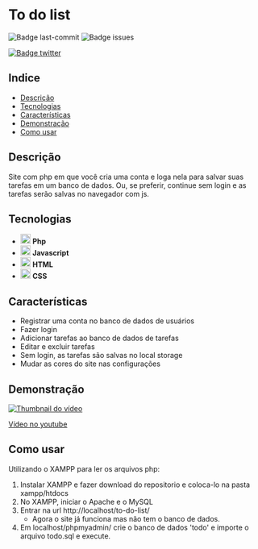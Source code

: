 # To do list

![Badge last-commit](https://img.shields.io/github/last-commit/aaneleh/to-do-list)
![Badge issues](https://img.shields.io/github/issues/aaneleh/to-do-list)

[![Badge twitter](https://img.shields.io/twitter/follow/helena_kurzzz)](https://twitter.com/helena_kurzzz)


## Indice

* [Descrição](#descrição)
* [Tecnologias](#tecnologias)
* [Características](#características)
* [Demonstração](#demonstração)
* [Como usar](#como-usar)


## Descrição

Site com php em que você cria uma conta e loga nela para salvar suas tarefas em um banco de dados.
Ou, se preferir, continue sem login e as tarefas serão salvas no navegador com js.


## Tecnologias

- <img src="https://cdn.jsdelivr.net/gh/devicons/devicon/icons/php/php-original.svg"  width="20px" height="auto" /> **Php**
- <img src="https://cdn.jsdelivr.net/gh/devicons/devicon/icons/javascript/javascript-original.svg"  width="20px" height="auto" /> **Javascript**
- <img src="https://cdn.jsdelivr.net/gh/devicons/devicon/icons/html5/html5-original.svg"  width="20px" height="auto" /> **HTML**
- <img src="https://cdn.jsdelivr.net/gh/devicons/devicon/icons/css3/css3-original.svg"  width="20px" height="auto" /> **CSS**


## Características

- Registrar uma conta no banco de dados de usuários
- Fazer login
- Adicionar tarefas ao banco de dados de tarefas
- Editar e excluir tarefas
- Sem login, as tarefas são salvas no local storage
- Mudar as cores do site nas configurações


## Demonstração

[![Thumbnail do vídeo](https://img.youtube.com/vi/8WgIL62vKjQ/0.jpg)](https://www.youtube.com/watch?v=8WgIL62vKjQ)

[Vídeo no youtube](https://www.youtube.com/watch?v=8WgIL62vKjQ)


## Como usar

Utilizando o XAMPP para ler os arquivos php:
1. Instalar XAMPP e fazer download do repositorio e coloca-lo na pasta xampp/htdocs
2. No XAMPP, iniciar o Apache e o MySQL
3. Entrar na url http://localhost/to-do-list/
    * Agora o site já funciona mas não tem o banco de dados.
4. Em localhost/phpmyadmin/ crie o banco de dados 'todo' e importe o arquivo todo.sql e execute.